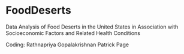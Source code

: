 # FoodDeserts
Data Analysis of Food Deserts in the United States in Association with Socioeconomic Factors and Related Health Conditions


Coding:
Rathnapriya Gopalakrishnan
Patrick Page
